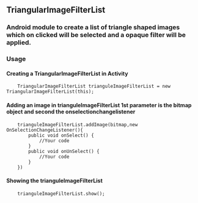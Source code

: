 ## TriangularImageFilterList

### Android module to create a list of triangle shaped images which on clicked will be selected and a opaque filter will be applied.

### Usage

#### Creating a TriangularImageFilterList in Activity

```
    TriangularImageFilterList trianguleImageFilterList = new TriangularImageFilterList(this);
```

#### Adding an image in trianguleImageFilterList 1st parameter is the bitmap object and second the onselectionchangelistener

```
    trianguleImageFilterList.addImage(bitmap,new OnSelectionChangeListener(){
        public void onSelect() {
            //Your code
        }
        public void onUnSelect() {
            //Your code
        }
    })
```
#### Showing the trianguleImageFilterList
```
    trianguleImageFilterList.show();
```
